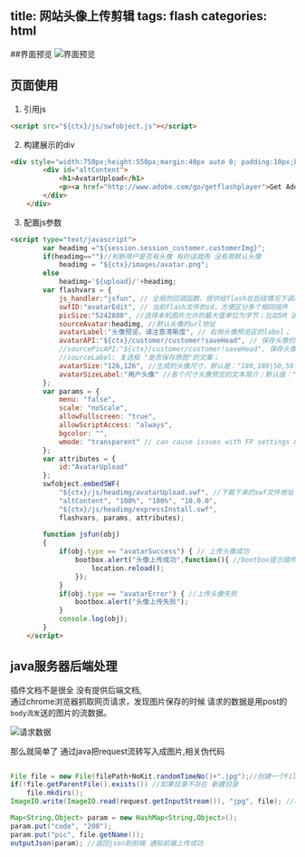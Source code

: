 title: 网站头像上传剪辑
tags: flash
categories: html
---



##界面预览
![界面预览](https://dn-tianjun.qbox.me/ttianjun_header_upload.png)

<!-- more -->
## 页面使用

1. 引用js

```html
<script src="${ctx}/js/swfobject.js"></script>
```

2. 构建展示的div

```html
<div style="width:750px;height:550px;margin:40px auto 0; padding:10px;border:solid 1px #EFEFEF;">
		<div id="altContent">
			<h1>AvatarUpload</h1>
			<p><a href="http://www.adobe.com/go/getflashplayer">Get Adobe Flash player</a></p>
		</div>
	</div>
```

3. 配置js参数

```html
<script type="text/javascript">
		var headimg ="${session.session_customer.customerImg}";
		if(headimg=="")//判断用户是否有头像 有的话就用 没有用默认头像
			headimg = "${ctx}/images/avatar.png";
		else
			headimg='${upload}/'+headimg;
		var flashvars = {
			js_handler:"jsfun", // 全局的回调函数，提供给flash在后续情况下调用
			swfID:"avatarEdit", // 当前flash文件的id，方便区分多个相同组件
			picSize:"5242880", //选择本机图片允许的最大值单位为字节；比如5M 该值为：5242880
			sourceAvatar:headimg, //默认头像的url地址
			avatarLabel:"头像预览，请注意清晰度", // 右侧头像预览区的label；
			avatarAPI:"${ctx}/customer/customer!saveHead", // 保存头像的接口地址
			//sourcePicAPI:"${ctx}/customer/customer!saveHead", 保存头像原图的接口地址  如果不想使用“保存原图”这个功能，可以不设置该值
			//sourceLabel: 复选框 "是否保存原图"的文案；
			avatarSize:"126,126", //生成的头像尺寸，默认是："180,180|50,50|30,30"; "|" 区分头像尺寸的个数；最多3个尺寸
			avatarSizeLabel:"用户头像" //各个尺寸头像预览的文本简介；默认值："大头像|中头像|小头像";
		};
		var params = {
			menu: "false",
			scale: "noScale",
			allowFullscreen: "true",
			allowScriptAccess: "always",
			bgcolor: "",
			wmode: "transparent" // can cause issues with FP settings & webcam
		};
		var attributes = {
			id:"AvatarUpload"
		};
		swfobject.embedSWF(
			"${ctx}/js/headimg/avatarUpload.swf", //下载下来的swf文件地址
			"altContent", "100%", "100%", "10.0.0", 
			"${ctx}/js/headimg/expressInstall.swf", 
			flashvars, params, attributes);
			
		function jsfun(obj)
		{
			if(obj.type == "avatarSuccess") { // 上传头像成功
				bootbox.alert("头像上传成功",function(){ //bootbox提示插件
					location.reload();
				});
			}
			if(obj.type == "avatarError") { //上传头像失败
				bootbox.alert("头像上传失败");
			}
			console.log(obj);
		}
	</script>
```

## java服务器后端处理

插件文档不是很全 没有提供后端文档,   
通过chrome浏览器抓取网页请求，发现图片保存的时候 请求的数据是用post的`body流发`送的图片的流数据。

![请求数据](https://dn-tianjun.qbox.me/ttianjunQQ截图20150715143501.png)

那么就简单了 通过java把request流转写入成图片,相关伪代码

```java

File file = new File(filePath+NoKit.randomTimeNo()+".jpg");//创建一个File保证将要写入的图片文件 ,filePath 配置的目录
if(!file.getParentFile().exists()) //如果目录不存在 新建目录
	file.mkdirs();
ImageIO.write(ImageIO.read(request.getInputStream()), "jpg", file); //将流文件通过ImageIO写入到文件

Map<String,Object> param = new HashMap<String,Object>();
param.put("code", "200");
param.put("pic", file.getName());
outputJson(param); //返回json到前端 通知前端上传成功

```

